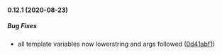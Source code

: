 #### 0.12.1 (2020-08-23)

##### Bug Fixes

*  all template variables now lowerstring and args followed ([0d41abf1](https://github.com/IgorSzyporyn/plop-scaffold/commit/0d41abf118912da1055c8b6d422fd4e3df5e6c11))

